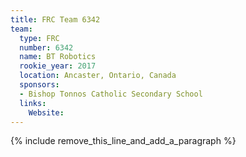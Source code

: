 ```yaml
---
title: FRC Team 6342
team:
  type: FRC
  number: 6342
  name: BT Robotics
  rookie_year: 2017
  location: Ancaster, Ontario, Canada
  sponsors:
  - Bishop Tonnos Catholic Secondary School
  links:
    Website:
---
```


{% include remove_this_line_and_add_a_paragraph %}